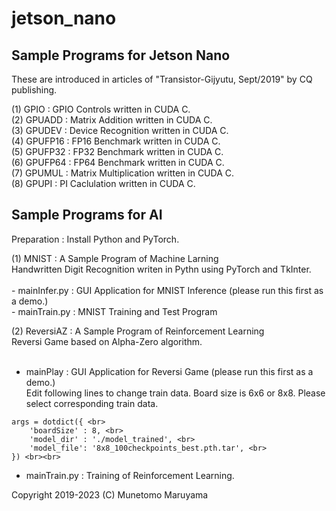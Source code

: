 # jetson_nano

## Sample Programs for Jetson Nano 
These are introduced in articles of "Transistor-Gijyutu, Sept/2019" by CQ publishing. <br>

 (1) GPIO : GPIO Controls written in CUDA C. <br>
 (2) GPUADD : Matrix Addition written in CUDA C. <br>
 (3) GPUDEV : Device Recognition written in CUDA C. <br>
 (4) GPUFP16 : FP16 Benchmark written in CUDA C. <br>
 (5) GPUFP32 : FP32 Benchmark written in CUDA C. <br>
 (6) GPUFP64 : FP64 Benchmark written in CUDA C. <br>
 (7) GPUMUL : Matrix Multiplication written in CUDA C. <br>
 (8) GPUPI : PI Caclulation written in CUDA C. <br>

## Sample Programs for AI <br>
Preparation : Install Python and PyTorch. <br>

 (1) MNIST : A Sample Program of Machine Larning <br>
    Handwritten Digit Recognition writen in Pythn using PyTorch and TkInter. <br><br>
    - mainInfer.py : GUI Application for MNIST Inference (please run this first as a demo.) <br>
    - mainTrain.py : MNIST Training and Test Program <br>
    
 (2) ReversiAZ : A Sample Program of Reinforcement Learning <br>
    Reversi Game based on Alpha-Zero algorithm. <br><br>
  - mainPlay : GUI Application for Reversi Game (please run this first as a demo.) <br>
          Edit following lines to change train data. Board size is 6x6 or 8x8. Please select corresponding train data. 
```
args = dotdict({ <br>
    'boardSize' : 8, <br>
    'model_dir' : './model_trained', <br>
    'model_file': '8x8_100checkpoints_best.pth.tar', <br>
}) <br><br>
```
  - mainTrain.py : Training of  Reinforcement Learning. <br>

Copyright 2019-2023 (C) Munetomo Maruyama <br>
